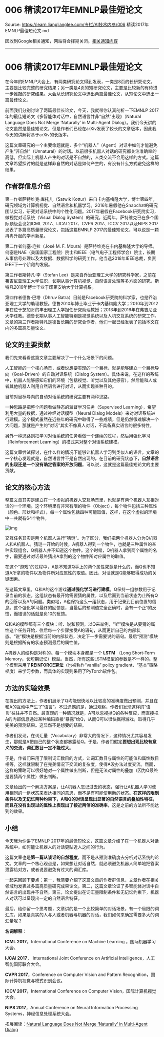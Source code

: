 # 006 精读2017年EMNLP最佳短论文 

Source: https://learn.lianglianglee.com/专栏/AI技术内参/006 精读2017年EMNLP最佳短论文.md

因收到Google相关通知，网站将会择期关闭。[相关通知内容](https://lumendatabase.org/notices/44265620)

---

# 006 精读2017年EMNLP最佳短论文

在今年的EMNLP大会上，有两类研究论文得到发表，一类是8页的长研究论文，主要是比较完整的研究结果；另一类是4页的短研究论文，主要是比较新的有待进一步推敲的研究结果。大会从长研究论文中选出两篇最佳论文，从短论文中选出一篇最佳论文。

前面我们分别讨论了两篇最佳长论文，今天，我就带你认真剖析一下EMNLP 2017年的最佳短论文《多智能体对话中，自然语言并非“自然”出现》（Natural Language Does Not Merge ‘Naturally’ in Multi-Agent Dialog）。我们今天讲的论文虽然是最佳短论文，但是作者们已经在arXiv发表了较长的文章版本，因此我今天的讲解将基于arXiv的长版本。

这篇文章研究的一个主要命题就是，多个“机器人”（Agent）对话中如何才能避免产生“非自然”（Unnatural）的对话。以前很多机器人对话的研究都关注准确率的高低，但实际上机器人产生的对话是不自然的，人类交流不会用这样的方式。这篇文章希望探讨的就是这样非自然的对话是如何产生的，有没有什么方式避免这样的结果。

## 作者群信息介绍

第一作者萨特维克·库托儿（Satwik Kottur）来自卡内基梅隆大学，博士第四年，研究领域为计算机视觉、自然语言和机器学习。2016年暑假他在Snapchat的研究团队实习，研究对话系统中的个性化问题。2017年暑假在Facebook研究院实习，做视觉对话系统（Visual Dialog System）的研究。近两年，萨特维克已在多个国际顶级会议如ICML 2017、IJCAI 2017、CVPR 2017、ICCV 2017以及NIPS 2017发表了多篇高质量研究论文，包括这篇EMNLP 2017的最佳短论文，可以说是一颗冉冉升起的学术新星。

第二作者何塞·毛拉（José M. F. Moura）是萨特维克在卡内基梅隆大学的导师。何塞是NAE（美国国家工程院）院士和IEEE（电气电子工程师学会）院士，长期从事信号处理以及大数据、数据科学的研究工作。他当选2018年IEEE总裁，负责IEEE下一个阶段的发展。

第三作者斯特凡·李（Stefan Lee）是来自乔治亚理工大学的研究科学家，之前在弗吉尼亚理工大学任职，长期从事计算机视觉、自然语言处理等多方面的研究。斯特凡2016年博士毕业于印第安纳大学计算机系。

第四作者德鲁·巴塔（Dhruv Batra）目前是Facebook研究院的科学家，也是乔治亚理工大学的助理教授。德鲁2010年博士毕业于卡内基梅隆大学；2010年到2012年在位于芝加哥的丰田理工大学担任研究助理教授；2013年到2016年在弗吉尼亚大学任教。德鲁长期从事人工智能特别是视觉系统以及人机交互系统的研究工作。文章的第三作者斯特凡是德鲁长期的研究合作者，他们一起已经发表了包括本文在内的多篇高质量论文。

## 论文的主要贡献

我们先来看看这篇文章主要解决了一个什么场景下的问题。

人工智能的一个核心场景，或者说想要实现的一个目标，就是能够建立一个目标导向（Goal-Driven）的自动对话系统（Dialog System）。具体来说，在这样的系统中，机器人能够感知它们的环境（包括视觉、听觉以及其他感官），然后能和人或者其他机器人利用自然语言进行对话，从而实现某种目的。

目前对目标导向的自动对话系统的研究主要有两种思路。

一种思路是把整个问题看做静态的监督学习任务（Supervised Learning），希望利用大量的数据，通过神经对话模型（Neural Dialog Models）来对对话系统进行建模。这个模式虽然在近些年的研究中取得了一些成绩，但是仍然很难解决一个大问题，那就是产生的“对话”其实不像真人对话，不具备真实语言的很多特性。

另外一种思路则把学习对话系统的任务看做一个连续的过程，然后用强化学习（Reinforcement Learning）的模式来对整个对话系统建模。

这篇文章尝试探讨，在什么样的情况下能够让机器人学习到类似人的语言。文章的一个核心发现就是，自然语言并不是自然出现的。在目前的研究状态下，**自然语言的出现还是一个没有确定答案的开放问题**。可以说，这就是这篇最佳短论文的主要贡献。

## 论文的核心方法

整篇文章其实是建立在一个虚拟的机器人交互场景里，也就是有两个机器人互相对话的一个环境。这个环境里有非常有限的物件（Object），每个物件包括三种属性（颜色、形状和样式），每一个属性包括四种可能取值，这样，在这个虚拟的环境中一共就有64个物件。

![img](assets/4d90d38df883967df26166748c9346b9.png)

交互任务其实是两个机器人进行“猜谜”。为了区分，我们把两个机器人分为Q机器人和A机器人。猜谜一开始的时候，A机器人得到一个物件，也就是三种属性的某种实现组合，Q机器人并不知道这个物件。这个时候，Q机器人拿到两个属性的名字，需要通过对话最终猜出A拿到的这个物件所对应属性的取值。

在这个“游戏”的过程中，A是不知道Q手上的两个属性究竟是什么的，而Q也不知道A所拿的物件以及物件所对应属性的取值。因此，对话就是Q能够取得成功的关键因素。

在这篇文章里，Q和A的这个游戏**通过强化学习进行建模**。Q保持一组参数用于记录当前的状态。这组状态有最开始需要猜的属性，以及后面到当前状态为止所有Q的回答以及A的问题。类似地，A也保持这么一组状态，用于记录到目前位置的信息。这个强化学习最终的回馈是，当最后的预测值完全正确时，会有一个正1的反馈，而错误的话就是负10的反馈。

Q和A的模型都有三个模块：听、说和预测。以Q来举例，“听”模块是从要猜的属性这个任务开始，往后每一个步骤接受A的语句，从而更新自己的内部状态。“说”模块是根据当前的内部状态，决定下一步需要说的语句。最后“预测”模块则是根据所有的状态预测最后的属性值。

A机器人的结构是对称的。每一个模块本身都是一个 **LSTM** （Long Short-Term Memory，长短期记忆）模型。当然，所有这些LSTM模型的参数是不一样的。整个模型采用了**REINFORCE算法**（也被称作“vanilla” policy gradient，“基本”策略梯度）来学习参数，而具体的实现则采用了PyTorch软件包。

## 方法的实验效果

在提出的方法上，作者们展示了Q均能很快地以比较高的准确度做出预测，并且在和A的互动中产生了“语言”。不过遗憾的是，通过观察，作者们发现这样的“语言”往往并不自然。最直观的一种情况就是，A可以忽视掉Q的各种反应，而直接把A的内部信息通过某种编码直接“暴露”给Q，从而Q可以很快赢得游戏，取得几乎完美的预测结果。这显然不是想要的结果。

作者们发现，在词汇量（Vocabulary）非常大的情况下，这种情况尤其容易发生，那就是A把自己的整个状态都暴露给Q。于是，作者们假定**要想出现比较有意义的交流，词汇数目一定不能过大**。

于是，作者们采用了限制词汇数目的方式，让词汇数目与属性的可能值和属性数目相等，这样就限制了在完美情况下交流的复杂度，使得A没办法过度交流。然而，这样的策略可以很好地对一个属性做出判断，但是无法对属性的叠加（因为Q最终是要猜两个属性）做出判断。

文章给出的一个解决方案是，让A机器人忘记过去的状态，强行让A机器人学习使用相同的一组状态来表达相同的意思，而不是有可能使用新的状态。**在这样的限制条件以及无记忆两种约束下，A和Q的对话呈现出显著的自然语言的叠加性特征，而且在没有出现过的属性上表现出了接近两倍的准确率**，这是之前的方法所不能达到的效果。

## 小结

今天我为你讲了EMNLP 2017年的最佳短论文，这篇文章介绍了在一个机器人对话系统中，如何能让机器人的对话更贴近人之间的行为。

这篇文章也是**第一篇从谈话的自然程度**，而不是从预测准确度去分析对话系统的论文。文章的一个核心观点是，如果想让对话自然，就必须避免机器人简单地把答案泄露给对方，或者说要避免有过大的词汇库。

一起来回顾下要点：第一，我简要介绍了这篇文章的作者群信息，文章作者在相关领域均发表过多篇高质量研究成果论文。第二，这篇文章论证了多智能体对话中自然语言的出现并不自然。第三，论文提出在词汇量限制条件和无记忆约束下，机器人对话可以呈现出一定的自然语言特征。

最后，给你留一个思考题，文章讲的是一个比较简单的对话场景，有一个局限的词汇库，如果是真实的人与人或者机器与机器的对话，我们如何来确定需要多大的词汇量呢？

**名词解释**：

**ICML 2017**，International Conference on Machine Learning ，国际机器学习大会。

**IJCAI 2017**， International Joint Conference on Artificial Intelligence，人工智能国际联合大会。

**CVPR 2017**，Conference on Computer Vision and Pattern Recognition，国际计算机视觉与模式识别会议。

**ICCV 2017**，International Conference on Computer Vision，国际计算机视觉大会。

**NIPS 2017**，Annual Conference on Neural Information Processing Systems，神经信息处理系统大会。

拓展阅读：[Natural Language Does Not Merge ‘Naturally’ in Multi-Agent Dialog](http://aclweb.org/anthology/D17-1320)